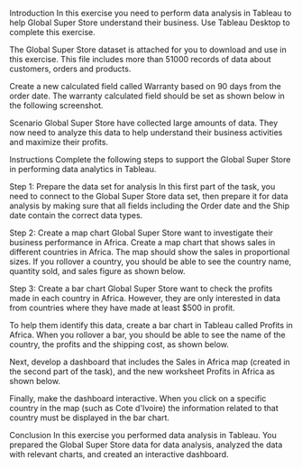 Introduction
In this exercise you need to perform data analysis in Tableau to help Global Super Store understand their business. Use Tableau Desktop to complete this exercise.

The Global Super Store dataset is attached for you to download and use in this exercise. This file includes more than 51000 records of data about customers, orders and products.

Create a new calculated field called Warranty based on 90 days from the order date. The warranty calculated field should be set as shown below in the following screenshot.


Scenario
Global Super Store have collected large amounts of data. They now need to analyze this data to help understand their business activities and maximize their profits.


Instructions
Complete the following steps to support the Global Super Store in performing data analytics in Tableau.


Step 1: Prepare the data set for analysis
In this first part of the task, you need to connect to the Global Super Store data set, then prepare it for data analysis by making sure that all fields including the Order date and the Ship date contain the correct data types.

Step 2: Create a map chart
Global Super Store want to investigate their business performance in Africa. Create a map chart that shows sales in different countries in Africa. The map should show the sales in proportional sizes. If you rollover a country, you should be able to see the country name, quantity sold, and sales figure as shown below. 


Step 3: Create a bar chart
Global Super Store want to check the profits made in each country in Africa. However, they are only interested in data from countries where they have made at least $500 in profit. 

To help them identify this data, create a bar chart in Tableau called Profits in Africa. When you rollover a bar, you should be able to see the name of the country, the profits and the shipping cost, as shown below. 

Next, develop a dashboard that includes the Sales in Africa map (created in the second part of the task), and the new worksheet Profits in Africa as shown below.


Finally, make the dashboard interactive. When you click on a specific country in the map (such as Cote d'Ivoire) the information related to that country must be displayed in the bar chart.


Conclusion
In this exercise you performed data analysis in Tableau. You prepared the Global Super Store data for data analysis, analyzed the data with relevant charts, and created an interactive dashboard.

